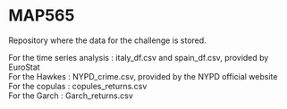 # MAP565
Repository where the data for the challenge is stored. 

For the time series analysis : italy_df.csv and spain_df.csv, provided by EuroStat
\
For the Hawkes : NYPD_crime.csv, provided by the NYPD official website
\
For the copulas : copules_returns.csv
\
For the Garch : Garch_returns.csv
